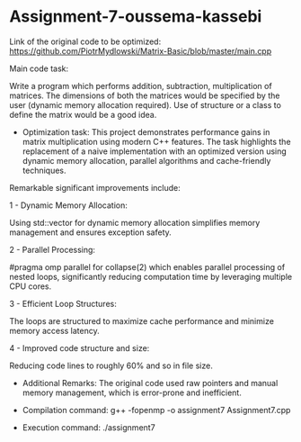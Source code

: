 # Assignment-7-oussema-kassebi

Link of the original code to be optimized:
https://github.com/PiotrMydlowski/Matrix-Basic/blob/master/main.cpp

Main code task: 

Write a program which performs addition, subtraction, multiplication of matrices.
The dimensions of both the matrices would be specified by the user (dynamic memory allocation required).
Use of structure or a class to define the matrix would be a good idea.


+ Optimization task:
This project demonstrates performance gains in matrix multiplication using modern C++ features. The task highlights the replacement of a  naive implementation with an optimized version using dynamic memory allocation, parallel algorithms and cache-friendly techniques.

Remarkable significant improvements include:

 1 - Dynamic Memory Allocation:
 
 Using std::vector for dynamic memory allocation simplifies memory management and ensures exception safety.
     
 2 - Parallel Processing:
 
#pragma omp parallel for collapse(2) which enables parallel processing of nested loops, significantly reducing computation time by leveraging multiple CPU cores.
 
 3 - Efficient Loop Structures:
 
 The loops are structured to maximize cache performance and minimize memory access latency.
     
 4 - Improved code structure and size:
 
 Reducing code lines to roughly 60% and so in file size.




+ Additional Remarks:
The original code used raw pointers and manual memory management, which is error-prone and inefficient.


+ Compilation command:
g++ -fopenmp -o assignment7 Assignment7.cpp
 
+ Execution command:
./assignment7
